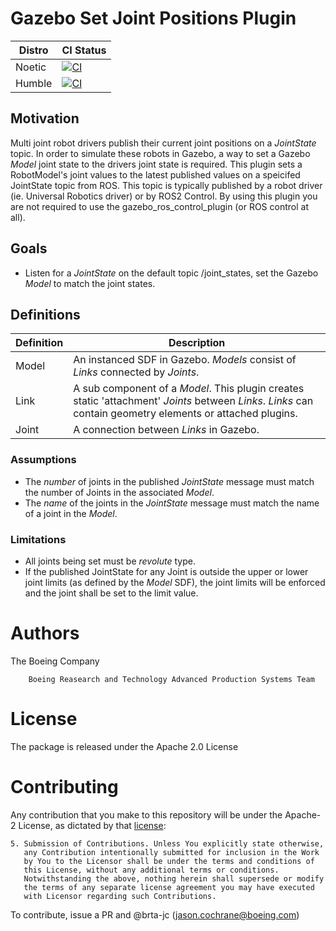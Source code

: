 # Gazebo Set Joint Positions Plugin

| Distro | CI Status |
| ------ | --------- |
| Noetic | [![CI](https://github.com/Boeing/gazebo_set_joint_positions_plugin/actions/workflows/main.yml/badge.svg?branch=humble)](https://github.com/Boeing/gazebo_set_joint_positions_plugin/actions/workflows/main.yml) |
| Humble | [![CI](https://github.com/Boeing/gazebo_set_joint_positions_plugin/actions/workflows/main.yml/badge.svg?branch=noetic)](https://github.com/Boeing/gazebo_set_joint_positions_plugin/actions/workflows/main.yml) |

## Motivation

Multi joint robot drivers publish their current joint positions on a _JointState_ topic.
In order to simulate these robots in Gazebo, a way to set a Gazebo _Model_ joint state to the drivers joint state is required.
This plugin sets a RobotModel's joint values to the latest published values on a speicifed JointState topic from ROS. This topic is typically published by a robot driver (ie. Universal Robotics driver) or by ROS2 Control. By using this plugin you are not required to use the gazebo_ros_control_plugin (or ROS control at all).

## Goals

- Listen for a _JointState_ on the default topic /joint_states, set the Gazebo _Model_ to match the joint states.


## Definitions

| Definition | Description                                                                                                              |
| ---------- | ------------------------------------------------------------------------------------------------------------------------ |
| Model       | An instanced SDF in Gazebo. _Models_ consist of _Links_ connected by _Joints_.                                                                                                               |
| Link        | A sub component of a _Model_. This plugin creates static 'attachment' _Joints_ between _Links_. _Links_ can contain geometry elements or attached plugins.                                                                                                               |
| Joint       | A connection between _Links_ in Gazebo.


### Assumptions

- The _number_ of joints in the published _JointState_ message must match the number of Joints in the associated _Model_.
- The _name_ of the joints in the _JointState_ message must match the name of a joint in the _Model_.

### Limitations

- All joints being set must be _revolute_ type.
- If the published JointState for any Joint is outside the upper or lower joint limits (as defined by the _Model_ SDF), the joint limits will be enforced and the joint shall be set to the limit value.

# Authors
The Boeing Company

        Boeing Reasearch and Technology Advanced Production Systems Team

# License
The package is released under the Apache 2.0 License

# Contributing

Any contribution that you make to this repository will
be under the Apache-2 License, as dictated by that
[license](http://www.apache.org/licenses/LICENSE-2.0):

```
5. Submission of Contributions. Unless You explicitly state otherwise,
   any Contribution intentionally submitted for inclusion in the Work
   by You to the Licensor shall be under the terms and conditions of
   this License, without any additional terms or conditions.
   Notwithstanding the above, nothing herein shall supersede or modify
   the terms of any separate license agreement you may have executed
   with Licensor regarding such Contributions.
```

To contribute, issue a PR and @brta-jc (jason.cochrane@boeing.com)
